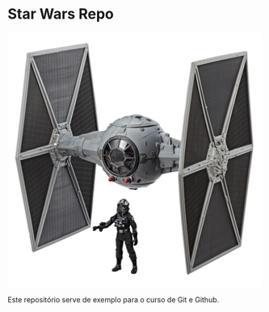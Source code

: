 # Star Wars Repo

![Tie Fighter](./tiefighter.png)

Este repositório serve de exemplo para o curso de Git e Github.
